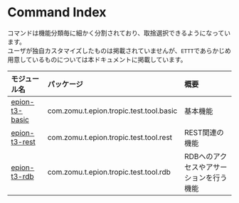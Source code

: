 # Command Index

コマンドは機能分類毎に細かく分割されており、取捨選択できるようになっています。  
ユーザが独自カスタマイズしたものは掲載されていませんが、`ETTT`であらかじめ用意しているものについては本ドキュメントに掲載しています。

|モジュール名|パッケージ|概要|
|:---|:---|:---|
|[epion-t3-basic](pages/specification/command/basic.md)|com.zomu.t.epion.tropic.test.tool.basic|基本機能|
|[epion-t3-rest](pages/specification/command/basic.md)|com.zomu.t.epion.tropic.test.tool.rest|REST関連の機能|
|[epion-t3-rdb](pages/specification/command/rdb.md)|com.zomu.t.epion.tropic.test.tool.rdb|RDBへのアクセスやアサーションを行う機能|


